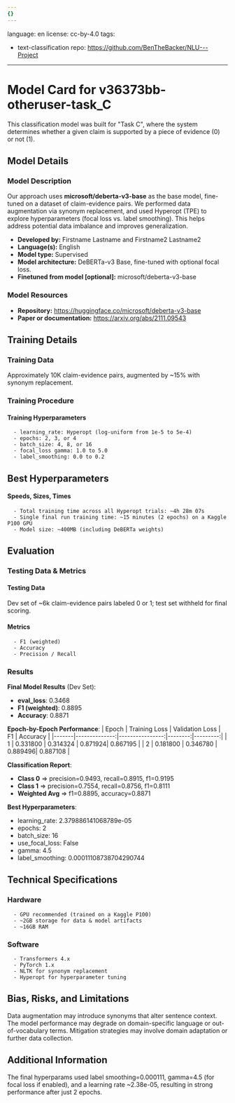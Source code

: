 ```yaml
---
{}
---
```

language: en
license: cc-by-4.0
tags:
- text-classification
repo: https://github.com/BenTheBacker/NLU---Project

---

# Model Card for v36373bb-otheruser-task_C

<!-- Provide a quick summary of what the model is/does. -->

This classification model was built for "Task C", 
      where the system determines whether a given claim is supported by 
      a piece of evidence (0) or not (1).


## Model Details

### Model Description

<!-- Provide a longer summary of what this model is. -->

Our approach uses **microsoft/deberta-v3-base** as the base model, 
      fine-tuned on a dataset of claim-evidence pairs. We performed data augmentation 
      via synonym replacement, and used Hyperopt (TPE) to explore hyperparameters 
      (focal loss vs. label smoothing). This helps address potential data imbalance 
      and improves generalization.

- **Developed by:** Firstname Lastname and Firstname2 Lastname2
- **Language(s):** English
- **Model type:** Supervised
- **Model architecture:** DeBERTa-v3 Base, fine-tuned with optional focal loss.
- **Finetuned from model [optional]:** microsoft/deberta-v3-base

### Model Resources

<!-- Provide links where applicable. -->

- **Repository:** https://huggingface.co/microsoft/deberta-v3-base
- **Paper or documentation:** https://arxiv.org/abs/2111.09543

## Training Details

### Training Data

<!-- This is a short stub of information on the training data that was used, and documentation related to data pre-processing or additional filtering (if applicable). -->

Approximately 10K claim-evidence pairs, augmented by ~15% with synonym replacement.

### Training Procedure

<!-- This relates heavily to the Technical Specifications. Content here should link to that section when it is relevant to the training procedure. -->

#### Training Hyperparameters

<!-- This is a summary of the values of hyperparameters used in training the model. -->

 
      - learning_rate: Hyperopt (log-uniform from 1e-5 to 5e-4)
      - epochs: 2, 3, or 4
      - batch_size: 4, 8, or 16
      - focal_loss gamma: 1.0 to 5.0
      - label_smoothing: 0.0 to 0.2
    

## Best Hyperparameters



#### Speeds, Sizes, Times

<!-- This section provides information about how roughly how long it takes to train the model and the size of the resulting model. -->


      - Total training time across all Hyperopt trials: ~4h 28m 07s
      - Single final run training time: ~15 minutes (2 epochs) on a Kaggle P100 GPU
      - Model size: ~400MB (including DeBERTa weights)
    

## Evaluation

<!-- This section describes the evaluation protocols and provides the results. -->

### Testing Data & Metrics

#### Testing Data

<!-- This should describe any evaluation data used (e.g., the development/validation set provided). -->

Dev set of ~6k claim-evidence pairs labeled 0 or 1; test set withheld for final scoring.

#### Metrics

<!-- These are the evaluation metrics being used. -->


      - F1 (weighted)
      - Accuracy
      - Precision / Recall
    

### Results


**Final Model Results** (Dev Set):
- **eval_loss**: 0.3468
- **F1 (weighted)**: 0.8895
- **Accuracy**: 0.8871

**Epoch-by-Epoch Performance**:
| Epoch | Training Loss | Validation Loss | F1      | Accuracy |
|-------|--------------:|----------------:|--------:|---------:|
|   1   | 0.331800      | 0.314324        | 0.871924| 0.867195 |
|   2   | 0.181800      | 0.346780        | 0.889496| 0.887108 |

**Classification Report**:
- **Class 0** => precision=0.9493, recall=0.8915, f1=0.9195
- **Class 1** => precision=0.7554, recall=0.8756, f1=0.8111
- **Weighted Avg** => f1=0.8895, accuracy=0.8871


**Best Hyperparameters**:
- learning_rate: 2.379886141068789e-05
- epochs: 2
- batch_size: 16
- use_focal_loss: False
- gamma: 4.5
- label_smoothing: 0.00011108738704290744



## Technical Specifications

### Hardware

 
      - GPU recommended (trained on a Kaggle P100)
      - ~2GB storage for data & model artifacts
      - ~16GB RAM
    

### Software


      - Transformers 4.x
      - PyTorch 1.x
      - NLTK for synonym replacement
      - Hyperopt for hyperparameter tuning
    

## Bias, Risks, and Limitations

<!-- This section is meant to convey both technical and sociotechnical limitations. -->

Data augmentation may introduce synonyms that alter sentence context. 
      The model performance may degrade on domain-specific language 
      or out-of-vocabulary terms. Mitigation strategies may involve 
      domain adaptation or further data collection.

## Additional Information

<!-- Any other information that would be useful for other people to know. -->

The final hyperparams used label smoothing=0.000111, gamma=4.5 (for focal loss if enabled), 
      and a learning rate ~2.38e-05, resulting in strong performance after just 2 epochs.
